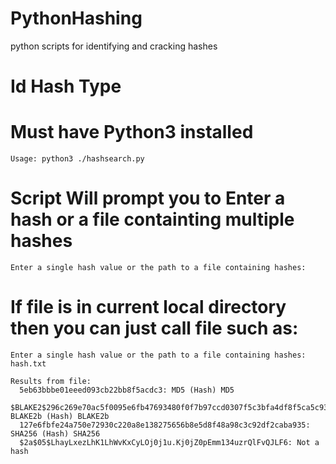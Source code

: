 # PythonHashing
python scripts for identifying and cracking hashes 

# Id Hash Type

  # Must have Python3 installed 
    Usage: python3 ./hashsearch.py 
  # Script Will prompt you to Enter a hash or a file containting multiple hashes
    Enter a single hash value or the path to a file containing hashes: 

  # If file is in current local directory then you can just call file such as:
    Enter a single hash value or the path to a file containing hashes: hash.txt

    Results from file:
      5eb63bbbe01eeed093cb22bb8f5acdc3: MD5 (Hash) MD5
      $BLAKE2$296c269e70ac5f0095e6fb47693480f0f7b97ccd0307f5c3bfa4df8f5ca5c9308a0e7108e80a0a9c0ebb715e8b7109b072046c6cd5e155b4cfd2f27216283b1e: BLAKE2b (Hash) BLAKE2b        
      127e6fbfe24a750e72930c220a8e138275656b8e5d8f48a98c3c92df2caba935: SHA256 (Hash) SHA256
      $2a$05$LhayLxezLhK1LhWvKxCyLOj0j1u.Kj0jZ0pEmm134uzrQlFvQJLF6: Not a hash
